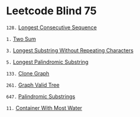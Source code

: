 # Leetcode Blind 75

`128.` [Longest Consecutive Sequence](https://leetcode.com/problems/longest-consecutive-sequence/?envType=problem-list-v2&envId=p8ibwjpv)

`1.` [Two Sum](https://leetcode.com/problems/two-sum/?envType=problem-list-v2&envId=p8ibwjpv)

`3.` [Longest Substring Without Repeating Characters](https://leetcode.com/problems/longest-substring-without-repeating-characters/description/?envType=problem-list-v2&envId=p8ibwjpv)

`5.` [Longest Palindromic Substring](https://leetcode.com/problems/longest-palindromic-substring/description/?envType=problem-list-v2&envId=p8ibwjpv)

`133.` [Clone Graph](https://leetcode.com/problems/clone-graph/description/?envType=problem-list-v2&envId=p8ibwjpv)

`261.` [Graph Valid Tree](https://leetcode.com/problems/graph-valid-tree/description/?envType=problem-list-v2&envId=p8ibwjpv)

`647.` [Palindromic Substrings](https://leetcode.com/problems/palindromic-substrings/description/?envType=problem-list-v2&envId=p8ibwjpv)

`11.` [Container With Most Water](https://leetcode.com/problems/container-with-most-water/description/?envType=problem-list-v2&envId=p8ibwjpv)